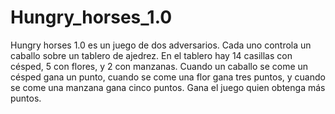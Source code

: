 # Hungry_horses_1.0
Hungry horses 1.0 es un juego de dos adversarios. Cada uno controla un caballo sobre un tablero de ajedrez. En el tablero hay 14 casillas con césped, 5 con flores, y 2 con manzanas. Cuando un caballo se come un césped gana un punto, cuando se come una flor gana tres puntos, y cuando se come una manzana gana cinco puntos. Gana el juego quien obtenga más puntos.
